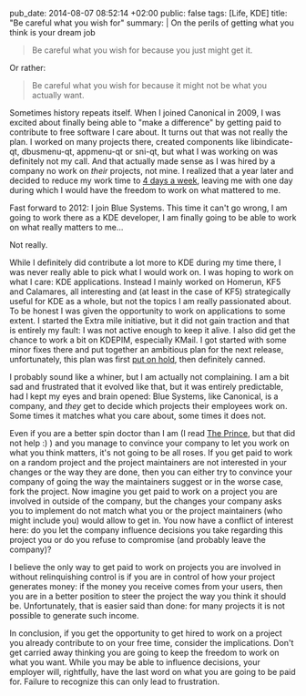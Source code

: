 pub_date: 2014-08-07 08:52:14 +02:00
public: false
tags: [Life, KDE]
title: "Be careful what you wish for"
summary: |
    On the perils of getting what you think is your dream job

> Be careful what you wish for because you just might get it.

Or rather:

> Be careful what you wish for because it might not be what you actually want.

Sometimes history repeats itself. When I joined Canonical in 2009, I was excited about finally being able to "make a difference" by getting paid to contribute to free software I care about. It turns out that was not really the plan. I worked on many projects there, created components like libindicate-qt, dbusmenu-qt, appmenu-qt or sni-qt, but what I was working on was definitely not my call. And that actually made sense as I was hired by a company no work on *their* projects, not mine. I realized that a year later and decided to reduce my work time to [4 days a week](/2010/inflexion), leaving me with one day during which I would have the freedom to work on what mattered to me.

Fast forward to 2012: I join Blue Systems. This time it can't go wrong, I am going to work there as a KDE developer, I am finally going to be able to work on what really matters to me...

Not really.

While I definitely did contribute a lot more to KDE during my time there, I was never really able to pick what I would work on. I was hoping to work on what I care: KDE applications. Instead I mainly worked on Homerun, KF5 and Calamares, all interesting and (at least in the case of KF5) strategically useful for KDE as a whole, but not the topics I am really passionated about. To be honest I was given the opportunity to work on applications to some extent. I started the Extra mile initiative, but it did not gain traction and that is entirely my fault: I was not active enough to keep it alive. I also did get the chance to work a bit on KDEPIM, especially KMail. I got started with some minor fixes there and put together an ambitious plan for the next release, unfortunately, this plan was first [put on hold](/2013/frameworks-5-push), then definitely canned.

I probably sound like a whiner, but I am actually not complaining. I am a bit sad and frustrated that it evolved like that, but it was entirely predictable, had I kept my eyes and brain opened: Blue Systems, like Canonical, is a company, and *they* get to decide which projects their employees work on. Some times it matches what you care about, some times it does not.

Even if you are a better spin doctor than I am (I read [The Prince][prince], but that did not help :) ) and you manage to convince your company to let you work on what you think matters, it's not going to be all roses. If you get paid to work on a random project and the project maintainers are not interested in your changes or the way they are done, then you can either try to convince your company of going the way the maintainers suggest or in the worse case, fork the project. Now imagine you get paid to work on a project you are involved in outside of the company, but the changes your company asks you to implement do not match what you or the project maintainers (who might include you) would allow to get in. You now have a conflict of interest here: do you let the company influence decisions you take regarding this project you or do you refuse to compromise (and probably leave the company)?

I believe the only way to get paid to work on projects you are involved in without relinquishing control is if you are in control of how your project generates money: if the money you receive comes from your users, then you are in a better position to steer the project the way you think it should be. Unfortunately, that is easier said than done: for many projects it is not possible to generate such income.

[prince]: https://en.wikipedia.org/wiki/The_Prince

In conclusion, if you get the opportunity to get hired to work on a project you already contribute to on your free time, consider the implications. Don't get carried away thinking you are going to keep the freedom to work on what you want. While you may be able to influence decisions, your employer will, rightfully, have the last word on what you are going to be paid for. Failure to recognize this can only lead to frustration.
